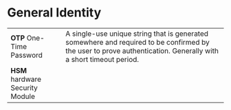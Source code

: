 # General Identity

|  |  |
| :--- | :--- |
| **OTP** One-Time Password | A single-use unique string that is generated somewhere and required to be confirmed by the user to prove authentication. Generally with a short timeout period. |
| **HSM** hardware Security Module |  |



